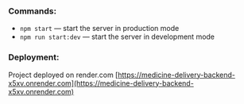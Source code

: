 ### Commands:

- `npm start` &mdash; start the server in production mode
- `npm run start:dev` &mdash; start the server in development mode

### Deployment:

Project deployed on render.com [https://medicine-delivery-backend-x5xv.onrender.com](https://medicine-delivery-backend-x5xv.onrender.com)
